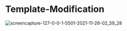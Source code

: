 # Template-Modification
![screencapture-127-0-0-1-5501-2021-11-26-02_59_28](https://user-images.githubusercontent.com/94356975/143572571-d1fec628-2a21-4049-8cb8-c0cf65524b85.png)
